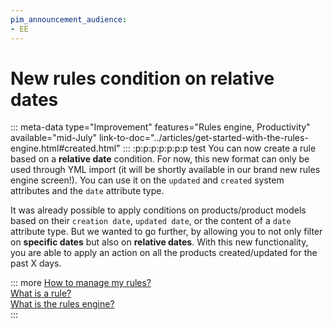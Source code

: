 ```yaml
---
pim_announcement_audience:
- EE
---
```


# New rules condition on relative dates
::: meta-data type="Improvement" features="Rules engine, Productivity" available="mid-July" link-to-doc="../articles/get-started-with-the-rules-engine.html#created.html"
:::
:p:p:p:p:p:p:p test
You can now create a rule based on a **relative date** condition. For now, this new format can only be used through YML import (it will be shortly available in our brand new rules engine screen!). You can use it on the `updated` and `created` system attributes and the `date` attribute type.

It was already possible to apply conditions on products/product models based on their `creation date`, `updated date`, or the content of a `date` attribute type. But we wanted to go further, by allowing you to not only filter on **specific dates** but also on **relative dates**. With this new functionality, you are able to apply an action on all the products created/updated for the past X days.

::: more
[How to manage my rules?](../articles/manage-your-rules.html)  
[What is a rule?](../articles/what-is-a-rule.html)  
[What is the rules engine?](../articles/get-started-with-the-rules-engine.html)   
:::
